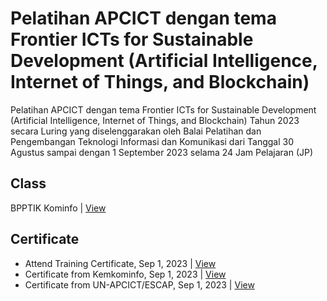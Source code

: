 # Pelatihan APCICT dengan tema Frontier ICTs for Sustainable Development (Artificial Intelligence, Internet of Things, and Blockchain)
Pelatihan APCICT dengan tema Frontier ICTs for Sustainable Development (Artificial Intelligence, Internet of Things, and Blockchain) Tahun 2023 secara Luring yang diselenggarakan oleh Balai Pelatihan dan Pengembangan Teknologi Informasi dan Komunikasi dari Tanggal 30 Agustus sampai dengan 1 September 2023 selama 24 Jam Pelajaran (JP)

## Class
BPPTIK Kominfo | [View](https://bpptik.kominfo.go.id/Publikasi/detail/dibuka-pendaftaran-pelatihan-frontier-icts-for-sustainable-development-artificial-intelligence-internet-of-things-and-block-chain-tahun-2023)

## Certificate
- Attend Training Certificate, Sep 1, 2023 | [View](/certificate/attend-training-certificate.pdf)
- Certificate from Kemkominfo, Sep 1, 2023 | [View](/certificate/kemkominfo-certificate.pdf)
- Certificate from UN-APCICT/ESCAP, Sep 1, 2023 | [View](/certificate/un-apcict-escap-certificate.pdf)
